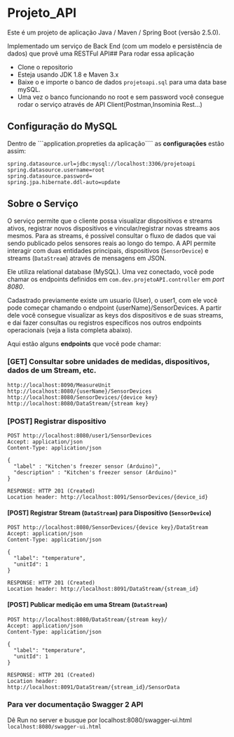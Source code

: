 # Projeto_API
Este é um projeto de aplicação Java / Maven / Spring Boot (versão 2.5.0).

Implementado um serviço de Back End (com um modelo e persistência de dados) que provê uma RESTFul API## Para rodar essa aplicação

* Clone o repositorio 
* Esteja usando JDK 1.8 e Maven 3.x
* Baixe o e importe o banco de dados  ```projetoapi.sql``` para uma data base mySQL. 
* Uma vez o banco funcionando no root e sem password você consegue rodar o serviço através de API Client(Postman,Insominia Rest...)

## Configuração do MySQL

Dentro de ```application.propreties da aplicação```` as **configurações** estão assim:
```
spring.datasource.url=jdbc:mysql://localhost:3306/projetoapi
spring.datasource.username=root
spring.datasource.password=
spring.jpa.hibernate.ddl-auto=update 
```

## Sobre o Serviço

O serviço permite que o cliente possa visualizar dispositivos e streams ativos, registrar novos dispositivos e vincular/registrar novas streams aos mesmos. Para as streams, é possível consultar o fluxo de dados que vai sendo publicado pelos sensores reais ao longo do tempo. A API permite interagir com duas entidades principais, dispositivos (```SensorDevice```) e streams (```DataStream```) através de mensagens em JSON.

Ele utiliza relational database (MySQL). Uma vez conectado, você pode chamar os endpoints definidos em ```com.dev.projetoAPI.controller``` em *port 8080*.

Cadastrado previamente existe um usuario (User), o user1, com ele você pode começar chamando o endpoint {userName}/SensorDevices. A partir dele você consegue visualizar as keys dos dispositivos e de suas streams, e dai fazer consultas ou registros específicos nos outros endpoints operacionais (veja a lista completa abaixo).
 
Aqui estão alguns **endpoints** que você pode chamar:

### [GET] Consultar sobre unidades de medidas, dispositivos, dados de um Stream, etc.

```
http://localhost:8090/MeasureUnit
http://localhost:8080/{userName}/SensorDevices
http://localhost:8080/SensorDevices/{device key}
http://localhost:8080/DataStream/{stream key}
```

### [POST] Registrar dispositivo

```
POST http://localhost:8080/user1/SensorDevices
Accept: application/json
Content-Type: application/json

{
  "label" : "Kitchen's freezer sensor (Arduino)",
  "description" : "Kitchen's freezer sensor (Arduino)"
}

RESPONSE: HTTP 201 (Created)
Location header: http://localhost:8091/SensorDevices/{device_id}
```

#### [POST] Registrar Stream (```DataStream```) para Dispositivo (```SensorDevice```)

```
POST http://localhost:8080/SensorDevices/{device key}/DataStream
Accept: application/json
Content-Type: application/json

{
  "label": "temperature",
  "unitId": 1
}

RESPONSE: HTTP 201 (Created)
Location header: http://localhost:8091/DataStream/{stream_id}
```

#### [POST] Publicar medição em uma Stream (```DataStream```)

```
POST http://localhost:8080/DataStream/{stream key}/
Accept: application/json
Content-Type: application/json

{
  "label": "temperature",
  "unitId": 1
}

RESPONSE: HTTP 201 (Created)
Location header: http://localhost:8091/DataStream/{stream_id}/SensorData
```

### Para ver documentação Swagger 2 API 

Dê Run no server e busque por localhost:8080/swagger-ui.html ```localhost:8080/swagger-ui.html```
